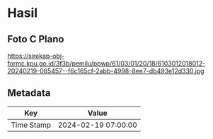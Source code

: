 # Hasil

## Foto C Plano

https://sirekap-obj-formc.kpu.go.id/3f3b/pemilu/ppwp/61/03/01/20/18/6103012018012-20240219-065457--f6c165cf-2abb-4998-8ee7-db493e12d330.jpg


## Metadata

| Key        | Value               |
| ---------- | ------------------- |
| Time Stamp | 2024-02-19 07:00:00 |



